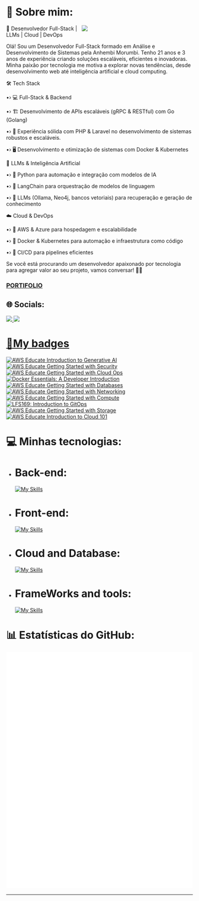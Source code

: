 # 💫 Sobre mim:
<img align="right" width="300" src="https://i2.wp.com/allhtaccess.info/wp-content/uploads/2018/03/programming.gif?fit=1281%2C716&ssl=1" />

🚀 Desenvolvedor Full-Stack | LLMs | Cloud | DevOps

Olá! Sou um Desenvolvedor Full-Stack formado em Análise e Desenvolvimento de Sistemas pela Anhembi Morumbi. Tenho 21 anos e 3 anos de experiência criando soluções escaláveis, eficientes e inovadoras. Minha paixão por tecnologia me motiva a explorar novas tendências, desde desenvolvimento web até inteligência artificial e cloud computing.

🛠 Tech Stack 

•› 💻 Full-Stack & Backend 

•› 🏗️ Desenvolvimento de APIs escaláveis (gRPC & RESTful) com Go (Golang) 

•› 🐘 Experiência sólida com PHP & Laravel no desenvolvimento de sistemas robustos e escaláveis. 

•› 🖥️ Desenvolvimento e otimização de sistemas com Docker & Kubernetes 


🧠 LLMs & Inteligência Artificial 

•› 🐍 Python para automação e integração com modelos de IA 

•› 🔗 LangChain para orquestração de modelos de linguagem 

•› 🧠 LLMs (Ollama, Neo4j, bancos vetoriais) para recuperação e geração de conhecimento 


☁️ Cloud & DevOps 

•› 🚀 AWS & Azure para hospedagem e escalabilidade 

•› 🐳 Docker & Kubernetes para automação e infraestrutura como código 

•› 🔄 CI/CD para pipelines eficientes


Se você está procurando um desenvolvedor apaixonado por tecnologia para agregar valor ao seu projeto, vamos conversar! 🚀✨
<h3><a href="https://guilhermee-ds.github.io/Portifolio/">PORTIFOLIO</a></h3>

## 🌐 Socials:

<a href="https://www.linkedin.com/in/guilherme-oliveira-121b16239/" target="_blank">
        <img src="https://img.shields.io/badge/LinkedIn-0077B5?style=for-the-badge&logo=linkedin&logoColor=white" /> 
<a href="mailto:contato.guilhermedossantos@gmail.com">
        <img src="https://img.shields.io/badge/Gmail-D14836?style=for-the-badge&logo=gmail&logoColor=white" />


#  🏅My badges
<!--START_SECTION:badges-->
[![AWS Educate Introduction to Generative AI](https://images.credly.com/size/110x110/images/4b68a030-53d0-414b-be57-b1837bc3b3e6/image.png)](http://www.credly.com/badges/1fb41b6c-7ece-4c0e-ae49-47c60699245f "AWS Educate Introduction to Generative AI")
[![AWS Educate Getting Started with Security](https://images.credly.com/size/110x110/images/80845928-d1f8-4549-ae9d-27676fba897e/image.png)](http://www.credly.com/badges/f6acfe33-e2a6-4126-9310-a572554e06fb "AWS Educate Getting Started with Security")
[![AWS Educate Getting Started with Cloud Ops](https://images.credly.com/size/110x110/images/01c3b0d4-a225-483b-a762-460473658c1a/image.png)](http://www.credly.com/badges/65f87992-ee72-403c-86f0-2b5485a9b539 "AWS Educate Getting Started with Cloud Ops")
[![Docker Essentials: A Developer Introduction](https://images.credly.com/size/110x110/images/b0c5445a-72a2-46ce-a599-96147e210efb/blob)](http://www.credly.com/badges/ee814189-f1c3-4aff-87f6-badce04a36ca "Docker Essentials: A Developer Introduction")
[![AWS Educate Getting Started with Databases](https://images.credly.com/size/110x110/images/6f135924-7645-4bd2-ab68-3bc0b49c7e27/image.png)](http://www.credly.com/badges/c1fc2aa7-46ad-44dc-a86f-f7e8e8edf6a3 "AWS Educate Getting Started with Databases")
[![AWS Educate Getting Started with Networking](https://images.credly.com/size/110x110/images/979e42e2-1d32-4d21-97ea-53d991ea50fb/image.png)](http://www.credly.com/badges/b48a5637-54b0-45f3-a840-effdb971ecdb "AWS Educate Getting Started with Networking")
[![AWS Educate Getting Started with Compute](https://images.credly.com/size/110x110/images/9358115e-ead7-47c2-91e2-165b6a650a1b/image.png)](http://www.credly.com/badges/a68e5b02-fec3-4707-b2c6-ada6907ccf7a "AWS Educate Getting Started with Compute")
[![LFS169: Introduction to GitOps](https://images.credly.com/size/110x110/images/032a65da-a036-4d05-ad80-8fc1274363ab/blob)](http://www.credly.com/badges/7d022af3-a6a0-485a-89b4-3388cafecd0f "LFS169: Introduction to GitOps")
[![AWS Educate Getting Started with Storage](https://images.credly.com/size/110x110/images/5bf37709-4b69-4cdc-9edc-af7b3370d427/image.png)](http://www.credly.com/badges/354be510-abc6-422c-96f6-cea316e14c09 "AWS Educate Getting Started with Storage")
[![AWS Educate Introduction to Cloud 101](https://images.credly.com/size/110x110/images/8d67bbf4-128b-4141-b5f1-1bc61bbfbaa6/image.png)](http://www.credly.com/badges/ddb16099-38a4-4b70-bdf0-1bc9b1f5119b "AWS Educate Introduction to Cloud 101")
<!--END_SECTION:badges-->


# 💻 Minhas tecnologias:
- # Back-end:
   [![My Skills](https://skillicons.dev/icons?i=php,go,python)](https://skillicons.dev)

 - # Front-end:
   [![My Skills](https://skillicons.dev/icons?i=html,css,ts,js)](https://skillicons.dev)
 
- # Cloud and Database:
  [![My Skills](https://skillicons.dev/icons?i=aws,azure,postgres,mysql,mongodb,redis,sqlite)](https://skillicons.dev)
- # FrameWorks and tools:
  [![My Skills](https://skillicons.dev/icons?i=laravel,bash,docker,django,git,githubactions,jquery,linux,matlab,postman,selenium,vite,bootstrap,fastapi,tailwind)](https://skillicons.dev)
  



# 📊 Estatísticas do GitHub:
![Metrics](https://raw.githubusercontent.com/guilhermee-ds/guilhermee-ds/output/github-metrics.svg)



---
